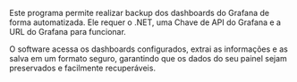 Este programa permite realizar backup dos dashboards do Grafana de forma automatizada. 
Ele requer o .NET, uma Chave de API do Grafana e a URL do Grafana para funcionar. 

O software acessa os dashboards configurados, extrai as informações e as salva em um formato seguro, garantindo que os dados do seu painel sejam preservados e facilmente recuperáveis.
